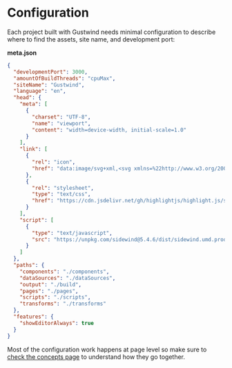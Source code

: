 # Configuration

Each project built with Gustwind needs minimal configuration to describe where to find the assets, site name, and development port:

**meta.json**

```json
{
  "developmentPort": 3000,
  "amountOfBuildThreads": "cpuMax",
  "siteName": "Gustwind",
  "language": "en",
  "head": {
    "meta": [
      {
        "charset": "UTF-8",
        "name": "viewport",
        "content": "width=device-width, initial-scale=1.0"
      }
    ],
    "link": [
      {
        "rel": "icon",
        "href": "data:image/svg+xml,<svg xmlns=%22http://www.w3.org/2000/svg%22 viewBox=%220 0 100 100%22><text y=%22.9em%22 font-size=%2290%22>🐳</text></svg>"
      },
      {
        "rel": "stylesheet",
        "type": "text/css",
        "href": "https://cdn.jsdelivr.net/gh/highlightjs/highlight.js/src/styles/github.css"
      }
    ],
    "script": [
      {
        "type": "text/javascript",
        "src": "https://unpkg.com/sidewind@5.4.6/dist/sidewind.umd.production.min.js"
      }
    ]
  },
  "paths": {
    "components": "./components",
    "dataSources": "./dataSources",
    "output": "./build",
    "pages": "./pages",
    "scripts": "./scripts",
    "transforms": "./transforms"
  },
  "features": {
    "showEditorAlways": true
  }
}
```

Most of the configuration work happens at page level so make sure to [check the concepts page](/concepts/) to understand how they go together.
